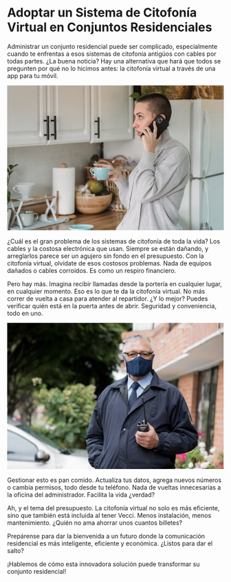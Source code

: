 <meta name="date" content="2023-11-14" />
<meta name="author" content="Camilo Ortegón" />
<meta name="pp" content="https://avatars.githubusercontent.com/u/6712411?v=4" />
<meta name="language" content="es" />
<meta name="topic" content="Lifestyle" />

# Adoptar un Sistema de Citofonía Virtual en Conjuntos Residenciales

Administrar un conjunto residencial puede ser complicado, especialmente cuando te enfrentas a esos sistemas de citofonía antigüos con cables por todas partes. ¿La buena noticia? Hay una alternativa que hará que todos se pregunten por qué no lo hicimos antes: la citofonía virtual a través de una app para tu móvil.

![70;;c](https://raw.githubusercontent.com/cjortegon/vecci.co/master/blog/images/contestar-llamada-1.jpg)

¿Cuál es el gran problema de los sistemas de citofonía de toda la vida? Los cables y la costosa electrónica que usan. Siempre se están dañando, y arreglarlos parece ser un agujero sin fondo en el presupuesto. Con la citofonía virtual, olvídate de esos costosos problemas. Nada de equipos dañados o cables corroídos. Es como un respiro financiero.

Pero hay más. Imagina recibir llamadas desde la portería en cualquier lugar, en cualquier momento. Eso es lo que te da la citofonía virtual. No más correr de vuelta a casa para atender al repartidor. ¿Y lo mejor? Puedes verificar quién está en la puerta antes de abrir. Seguridad y conveniencia, todo en uno.

![50;;c](https://raw.githubusercontent.com/cjortegon/vecci.co/master/blog/images/doorman-1.jpg)

Gestionar esto es pan comido. Actualiza tus datos, agrega nuevos números o cambia permisos, todo desde tu teléfono. Nada de vueltas innecesarias a la oficina del administrador. Facilita la vida ¿verdad?

Ah, y el tema del presupuesto. La citofonía virtual no solo es más eficiente, sino que también está incluida al tener Vecci. Menos instalación, menos mantenimiento. ¿Quién no ama ahorrar unos cuantos billetes?

Prepárense para dar la bienvenida a un futuro donde la comunicación residencial es más inteligente, eficiente y económica. ¿Listos para dar el salto?

¡Hablemos de cómo esta innovadora solución puede transformar su conjunto residencial!
